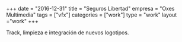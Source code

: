 +++
date = "2016-12-31"
title = "Seguros Libertad"
empresa = "Oxes Multimedia"
tags = ["vfx"]
categories = ["work"]
type = "work"
layout ="work"
+++

Track, limpieza e integración de nuevos logotipos.